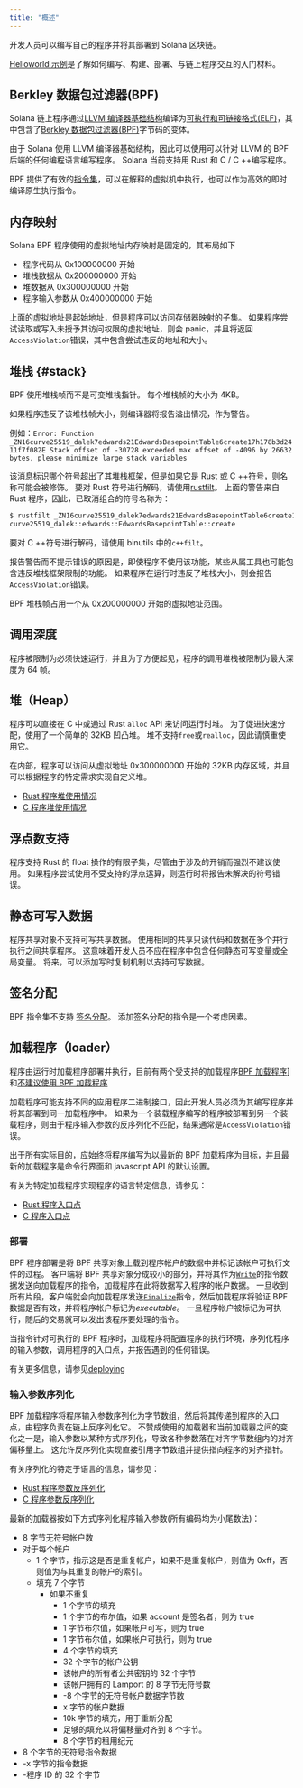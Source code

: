 ```yaml
---
title: "概述"
---
```


开发人员可以编写自己的程序并将其部署到 Solana 区块链。

[Helloworld 示例](examples.md#helloworld)是了解如何编写、构建、部署、与链上程序交互的入门材料。

## Berkley 数据包过滤器(BPF)

Solana 链上程序通过[LLVM 编译器基础结构](https://llvm.org/)编译为[可执行和可链接格式(ELF)](https://en.wikipedia.org/wiki/Executable_and_Linkable_Format)，其中包含了[Berkley 数据包过滤器(BPF)](https://en.wikipedia.org/wiki/Berkeley_Packet_Filter)字节码的变体。

由于 Solana 使用 LLVM 编译器基础结构，因此可以使用可以针对 LLVM 的 BPF 后端的任何编程语言编写程序。 Solana 当前支持用 Rust 和 C / C ++编写程序。

BPF 提供了有效的[指令集](https://github.com/iovisor/bpf-docs/blob/master/eBPF.md)，可以在解释的虚拟机中执行，也可以作为高效的即时编译原生执行指令。

## 内存映射

Solana BPF 程序使用的虚拟地址内存映射是固定的，其布局如下

- 程序代码从 0x100000000 开始
- 堆栈数据从 0x200000000 开始
- 堆数据从 0x300000000 开始
- 程序输入参数从 0x400000000 开始

上面的虚拟地址是起始地址，但是程序可以访问存储器映射的子集。 如果程序尝试读取或写入未授予其访问权限的虚拟地址，则会 panic，并且将返回`AccessViolation`错误，其中包含尝试违反的地址和大小。

## 堆栈 {#stack}

BPF 使用堆栈帧而不是可变堆栈指针。 每个堆栈帧的大小为 4KB。

如果程序违反了该堆栈帧大小，则编译器将报告溢出情况，作为警告。

例如：`Error: Function _ZN16curve25519_dalek7edwards21EdwardsBasepointTable6create17h178b3d2411f7f082E Stack offset of -30728 exceeded max offset of -4096 by 26632 bytes, please minimize large stack variables`

该消息标识哪个符号超出了其堆栈框架，但是如果它是 Rust 或 C ++符号，则名称可能会被修饰。 要对 Rust 符号进行解码，请使用[rustfilt](https://github.com/luser/rustfilt)。 上面的警告来自 Rust 程序，因此，已取消组合的符号名称为：

```bash
$ rustfilt _ZN16curve25519_dalek7edwards21EdwardsBasepointTable6create17h178b3d2411f7f082E
curve25519_dalek::edwards::EdwardsBasepointTable::create
```

要对 C ++符号进行解码，请使用 binutils 中的`c++filt`。

报告警告而不提示错误的原因是，即使程序不使用该功能，某些从属工具也可能包含违反堆栈框架限制的功能。 如果程序在运行时违反了堆栈大小，则会报告`AccessViolation`错误。

BPF 堆栈帧占用一个从 0x200000000 开始的虚拟地址范围。

## 调用深度

程序被限制为必须快速运行，并且为了方便起见，程序的调用堆栈被限制为最大深度为 64 帧。

## 堆（Heap）

程序可以直接在 C 中或通过 Rust `alloc` API 来访问运行时堆。 为了促进快速分配，使用了一个简单的 32KB 凹凸堆。 堆不支持`free`或`realloc`，因此请慎重使用它。

在内部，程序可以访问从虚拟地址 0x300000000 开始的 32KB 内存区域，并且可以根据程序的特定需求实现自定义堆。

- [Rust 程序堆使用情况](developing-rust.md#heap)
- [C 程序堆使用情况](developing-c.md#heap)

## 浮点数支持

程序支持 Rust 的 float 操作的有限子集，尽管由于涉及的开销而强烈不建议使用。 如果程序尝试使用不受支持的浮点运算，则运行时将报告未解决的符号错误。

## 静态可写入数据

程序共享对象不支持可写共享数据。 使用相同的共享只读代码和数据在多个并行执行之间共享程序。 这意味着开发人员不应在程序中包含任何静态可写变量或全局变量。 将来，可以添加写时复制机制以支持可写数据。

## 签名分配

BPF 指令集不支持 [签名分配](https://www.kernel.org/doc/html/latest/bpf/bpf_design_QA.html#q-why-there-is-no-bpf-sdiv-for-signed-divide-operation)。 添加签名分配的指令是一个考虑因素。

## 加载程序（loader）

程序由运行时加载程序部署并执行，目前有两个受支持的加载程序[BPF 加载程序](https://github.com/solana-labs/solana/blob/7ddf10e602d2ed87a9e3737aa8c32f1db9f909d8/sdk/program/src/bpf_loader.rs#L17)]和[不建议使用 BPF 加载程序](https://github.com/solana-labs/solana/blob/7ddf10e602d2ed87a9e3737aa8c32f1db9f909d8/sdk/program/src/bpf_loader_deprecated.rs#L14)

加载程序可能支持不同的应用程序二进制接口，因此开发人员必须为其编写程序并将其部署到同一加载程序中。 如果为一个装载程序编写的程序被部署到另一个装载程序，则由于程序输入参数的反序列化不匹配，结果通常是`AccessViolation`错误。

出于所有实际目的，应始终将程序编写为以最新的 BPF 加载程序为目标，并且最新的加载程序是命令行界面和 javascript API 的默认设置。

有关为特定加载程序实现程序的语言特定信息，请参见：

- [Rust 程序入口点](developing-rust.md#program-entrypoint)
- [C 程序入口点](developing-c.md#program-entrypoint)

### 部署

BPF 程序部署是将 BPF 共享对象上载到程序帐户的数据中并标记该帐户可执行文件的过程。 客户端将 BPF 共享对象分成较小的部分，并将其作为[`Write`](https://github.com/solana-labs/solana/blob/bc7133d7526a041d1aaee807b80922baa89b6f90/sdk/program/src/loader_instruction.rs#L13)的指令数据发送向加载程序的指令，加载程序在此将数据写入程序的帐户数据。 一旦收到所有片段，客户端就会向加载程序发送[`Finalize`](https://github.com/solana-labs/solana/blob/bc7133d7526a041d1aaee807b80922baa89b6f90/sdk/program/src/loader_instruction.rs#L30)指令，然后加载程序将验证 BPF 数据是否有效，并将程序帐户标记为*executable*。 一旦程序帐户被标记为可执行，随后的交易就可以发出该程序要处理的指令。

当指令针对可执行的 BPF 程序时，加载程序将配置程序的执行环境，序列化程序的输入参数，调用程序的入口点，并报告遇到的任何错误。

有关更多信息，请参见[deploying](deploying.md)

### 输入参数序列化

BPF 加载程序将程序输入参数序列化为字节数组，然后将其传递到程序的入口点，由程序负责在链上反序列化它。 不赞成使用的加载器和当前加载器之间的变化之一是，输入参数以某种方式序列化，导致各种参数落在对齐字节数组内的对齐偏移量上。 这允许反序列化实现直接引用字节数组并提供指向程序的对齐指针。

有关序列化的特定于语言的信息，请参见：

- [Rust 程序参数反序列化](developing-rust.md#parameter-deserialization)
- [C 程序参数反序列化](developing-c.md#parameter-deserialization)

最新的加载器按如下方式序列化程序输入参数(所有编码均为小尾数法)：

- 8 字节无符号帐户数
- 对于每个帐户
  - 1 个字节，指示这是否是重复帐户，如果不是重复帐户，则值为 0xff，否则值为与其重复的帐户的索引。
  - 填充 7 个字节
    - 如果不重复
      - 1 个字节的填充
      - 1 个字节的布尔值，如果 account 是签名者，则为 true
      - 1 字节布尔值，如果帐户可写，则为 true
      - 1 字节布尔值，如果帐户可执行，则为 true
      - 4 个字节的填充
      - 32 个字节的帐户公钥
      - 该帐户的所有者公共密钥的 32 个字节
      - 该帐户拥有的 Lamport 的 8 字节无符号数
      - -8 个字节的无符号帐户数据字节数
      - x 字节的帐户数据
      - 10k 字节的填充，用于重新分配
      - 足够的填充以将偏移量对齐到 8 个字节。
      - 8 个字节的租用纪元
- 8 个字节的无符号指令数据
- -x 字节的指令数据
- -程序 ID 的 32 个字节
